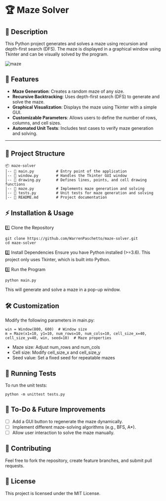 # 🏆 Maze Solver

## 📌 Description
This Python project generates and solves a maze using recursion and depth-first search (DFS). The maze is displayed in a graphical window using Tkinter and can be visually solved by the program.



![maze](https://github.com/user-attachments/assets/4a81344b-ec38-487d-b60a-6fd01d257fa0)




## 🚀 Features
- **Maze Generation**: Creates a random maze of any size.
- **Recursive Backtracking**: Uses depth-first search (DFS) to generate and solve the maze.
- **Graphical Visualization**: Displays the maze using Tkinter with a simple GUI.
- **Customizable Parameters**: Allows users to define the number of rows, columns, and cell sizes.
- **Automated Unit Tests**: Includes test cases to verify maze generation and solving.

---

## 📂 Project Structure
```
📦 maze-solver
│-- 📄 main.py          # Entry point of the application
│-- 📄 window.py        # Handles the Tkinter GUI window
│-- 📄 drawing.py       # Defines lines, points, and cell drawing functions
│-- 📄 maze.py          # Implements maze generation and solving
│-- 📄 tests.py         # Unit tests for maze generation and solving
│-- 📄 README.md        # Project documentation
```

## ⚡ Installation & Usage

1️⃣ Clone the Repository
```
git clone https://github.com/WarrenPaschetto/maze-solver.git
cd maze-solver
```
2️⃣ Install Dependencies
Ensure you have Python installed (>=3.6). This project only uses Tkinter, which is built into Python.

3️⃣ Run the Program
```
python main.py
```

This will generate and solve a maze in a pop-up window.

## 🛠️ Customization
Modify the following parameters in main.py:
```
win = Window(800, 600)  # Window size
m = Maze(x1=10, y1=10, num_rows=10, num_cols=10, cell_size_x=40, cell_size_y=40, win, seed=10)  # Maze properties
```
- Maze size: Adjust num_rows and num_cols
- Cell size: Modify cell_size_x and cell_size_y
- Seed value: Set a fixed seed for repeatable mazes

## 🧪 Running Tests
To run the unit tests:
```
python -m unittest tests.py
```

## 🎯 To-Do & Future Improvements
- [ ] Add a GUI button to regenerate the maze dynamically.
- [ ] Implement different maze-solving algorithms (e.g., BFS, A*).
- [ ] Allow user interaction to solve the maze manually.

## 🤝 Contributing
Feel free to fork the repository, create feature branches, and submit pull requests.

## 📜 License
This project is licensed under the MIT License.
